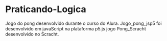 # Praticando-Logica

Jogo do pong desenvolvido durante o curso do Alura.
Jogo_pong_jsp5 foi desenvolvido em javaScript na plataforma p5.js 
jogo Pong_Scracht desenvolvido no Scracht.

